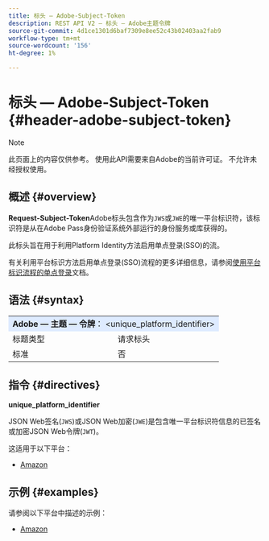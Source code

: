 ```yaml
---
title: 标头 — Adobe-Subject-Token
description: REST API V2 — 标头 — Adobe主题令牌
source-git-commit: 4d1ce1301d6baf7309e8ee52c43b02403aa2fab9
workflow-type: tm+mt
source-wordcount: '156'
ht-degree: 1%

---
```



# 标头 — Adobe-Subject-Token {#header-adobe-subject-token}

>[!NOTE]
>
> 此页面上的内容仅供参考。 使用此API需要来自Adobe的当前许可证。 不允许未经授权使用。

## 概述 {#overview}

<b>Request-Subject-Token</b>Adobe标头包含作为`JWS`或`JWE`的唯一平台标识符，该标识符是从在Adobe Pass身份验证系统外部运行的身份服务或库获得的。

此标头旨在用于利用Platform Identity方法启用单点登录(SSO)的流。

有关利用平台标识方法启用单点登录(SSO)流程的更多详细信息，请参阅[使用平台标识流程的单点登录](../../flows/single-sign-on-flows/rest-api-v2-single-sign-on-platform-identity-flows.md)文档。

## 语法 {#syntax}

<table>
   <tr>
      <td style="background-color: #DEEBFF;" colspan="2"><b>Adobe — 主题 — 令牌</b>： &lt;unique_platform_identifier&gt;</td>
   </tr>
   <tr>
      <td>标题类型</td>
      <td>请求标头</td>
   </tr>
   <tr>
      <td>标准</td>
      <td>否</td>
   </tr>
</table>

## 指令 {#directives}

<b>unique_platform_identifier</b>

JSON Web签名(`JWS`)或JSON Web加密(`JWE`)是包含唯一平台标识符信息的已签名或加密JSON Web令牌(`JWT`)。

这适用于以下平台：

* [Amazon](../../../amazon-fireos-sso-using-clientless-api-cookbook.md)

## 示例 {#examples}

请参阅以下平台中描述的示例：

* [Amazon](../../../amazon-fireos-sso-using-clientless-api-cookbook.md)
